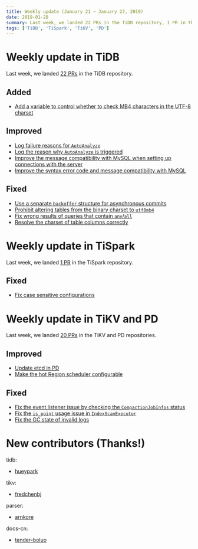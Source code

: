 ```yaml
---
title: Weekly update (January 21 ~ January 27, 2019)
date: 2019-01-28
summary: Last week, we landed 22 PRs in the TiDB repository, 1 PR in the TiSpark repository, and 20 PRs in the TiKV and PD repositories.
tags: ['TiDB', 'TiSpark', 'TiKV', 'PD']
---
```


# Weekly update in TiDB

Last week, we landed [22 PRs](https://github.com/pingcap/tidb/pulls?utf8=%E2%9C%93&q=is%3Apr+is%3Amerged+merged%3A2019-01-21..2019-01-27+) in the TiDB repository.

## Added

- [Add a variable to control whether to check MB4 characters in the UTF-8 charset](https://github.com/pingcap/tidb/pull/9175)

## Improved

- [Log failure reasons for `AutoAnalyze`](https://github.com/pingcap/tidb/pull/9178)
- [Log the reason why `AutoAnalyze` is triggered](https://github.com/pingcap/tidb/pull/9176)
- [Improve the message compatibility with MySQL when setting up connections with the server](https://github.com/pingcap/tidb/pull/9140)
- [Improve the syntax error code and message compatibility with MySQL](https://github.com/pingcap/tidb/pull/9103)

## Fixed

- [Use a separate `backoffer` structure for asynchronous commits](https://github.com/pingcap/tidb/pull/9119)
- [Prohibit altering tables from the binary charset to `utf8mb4`](https://github.com/pingcap/tidb/pull/9107)
- [Fix wrong results of queries that contain `any`/`all`](https://github.com/pingcap/tidb/pull/9106)
- [Resolve the charset of table columns correctly](https://github.com/pingcap/tidb/pull/9105)

# Weekly update in TiSpark

Last week, we landed [1 PR](https://github.com/pingcap/tispark/pulls?utf8=%E2%9C%93&q=is%3Apr+is%3Amerged+merged%3A2019-01-21..2019-01-27+) in the TiSpark repository.

## Fixed

- [Fix case sensitive configurations](https://github.com/pingcap/tispark/pull/557)

# Weekly update in TiKV and PD

Last week, we landed [20 PRs](https://github.com/search?utf8=%E2%9C%93&q=repo%3Atikv%2Ftikv+repo%3Apingcap%2Fpd+is%3Apr+is%3Amerged+merged%3A2019-01-21..2019-01-27&type=Issues) in the TiKV and PD repositories.

## Improved

- [Update etcd in PD](https://github.com/pingcap/pd/pull/1414)
- [Make the hot Region scheduler configurable](https://github.com/pingcap/pd/pull/1412)

## Fixed

- [Fix the event listener issue by checking the `CompactionJobInfos` status](https://github.com/tikv/tikv/pull/4126)
- [Fix the `is_point` usage issue in `IndexScanExecutor`](https://github.com/tikv/tikv/pull/4119)
- [Fix the GC state of invalid logs](https://github.com/tikv/tikv/pull/4090)

# New contributors (Thanks!)

tidb:

- [hueypark](https://github.com/hueypark)

tikv:

- [fredchenbj](https://github.com/fredchenbj)

parser:

- [arnkore](https://github.com/arnkore)

docs-cn:

- [tender-boluo](https://github.com/tender-boluo)